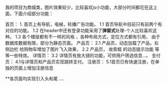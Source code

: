 
我的项目为商城类，图片效果较少，比较喜欢js小功能，大部分时间都花在这上面，下面介绍部分功能：

首页：
       1.  首页上有导航，电梯，轮播广告功能。
       1.1 首页导航中目前只有前两个有对应的功能。
       1.2 在header中还有登录功能采用了****弹窗式****处理-个人比较喜欢这种。
       1.3 各个楼层都有不一样的风格 ，各种布局方式，定位方式都有引用， 由于数据库数据有限，部分为静态页面。
产品页：
       2.1 产品页，动态加载了产品，右侧边栏 给购物车增加了图片飞入效果，
       2.2 产品页， 收索框 的动态提示功能 等等一些特效。
详情页：
       3.2 详情页有放大镜的功能，可供用户筛选信息...。
支付页：
      4.1与详情页和产品页实现跳转支付。
注册页：
      5.1首页已有快速注册，在单独的页面上增加注册信息

**各页面均实现引入头和尾
....